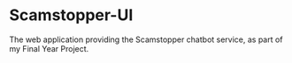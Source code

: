 # Scamstopper-UI

The web application providing the Scamstopper chatbot service, as part of my Final Year Project.
